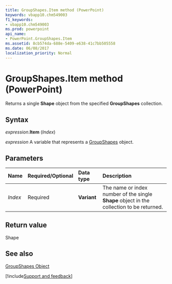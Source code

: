 ```yaml
---
title: GroupShapes.Item method (PowerPoint)
keywords: vbapp10.chm549003
f1_keywords:
- vbapp10.chm549003
ms.prod: powerpoint
api_name:
- PowerPoint.GroupShapes.Item
ms.assetid: 8cb574da-688e-5409-e638-41c7bb505558
ms.date: 06/08/2017
localization_priority: Normal
---
```



# GroupShapes.Item method (PowerPoint)

Returns a single  **Shape** object from the specified **GroupShapes** collection.


## Syntax

_expression_.**Item** (_Index_)

_expression_ A variable that represents a [GroupShapes](PowerPoint.GroupShapes.md) object.


## Parameters



|Name|Required/Optional|Data type|Description|
|:-----|:-----|:-----|:-----|
| _Index_|Required|**Variant**|The name or index number of the single **Shape** object in the collection to be returned.|

## Return value

Shape


## See also


[GroupShapes Object](PowerPoint.GroupShapes.md)

[!include[Support and feedback](~/includes/feedback-boilerplate.md)]